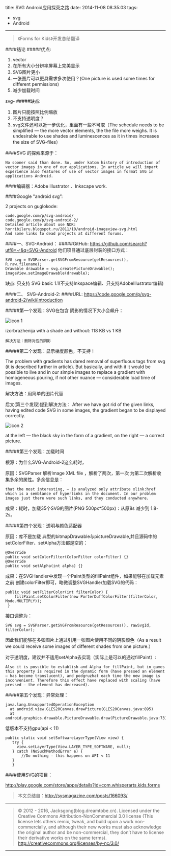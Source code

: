 title: SVG Android应用探究之路
date: 2014-11-08 08:35:03
tags:
- svg
- Android

---

> 《Forms for Kids》开发总结翻译

####结论
#####优点:

1. vector
2. 在所有大小分辨率屏幕上完美显示
3. SVG图片更小
4. 一张图片可以更具需求多次使用？(One picture is used some times for different permissions)
5. 减少加载时间

<!--more-->
svg-
#####缺点:

1. 图片只能按照比例缩放
2. 不支持透明度？
3. svg文件还可以近一步优化，里面有一些不可取（The schedule needs to be simplified — the more vector elements, the the file more weighs. It is undesirable to use shades and luminescences as it in times increases the size of SVG-files）

####SVG 的探索来源于：

	No sooner said than done. So, under katom history of introduction of vector images in one of our applications. In article we will impart experience also features of use of vector images in format SVG in applications Android.

####编辑器：Adobe Illustrator 、Inkscape work.

####Google "android svg”:

2 projects on guglokode:

	code.google.com/p/svg-android/
	code.google.com/p/svg-android-2/
	Detailed article about use NDK:
	horribileru.blogspot.ru/2011/10/android-imageview-svg.html
	And some links to dead projects at different forums.


####一、SVG-Android：
#####GitHub: https://github.com/search?utf8=✓&q=SVG-Android
他们项目通过底层封装的接口方式：

	SVG svg = SVGParser.getSVGFromResource(getResources(), R.raw.filename);
	Drawable drawable = svg.createPictureDrawable();
	imageView.setImageDrawable(drawable);

缺点: 只支持 SVG basic 1.1(不支持Inkspace编辑、只支持AdobeIllustrator编辑)

####二、 SVG-Android-2:
####URL: https://code.google.com/p/svg-android-2/wiki/Introduction

#####第一个发现：SVG在包含 阴影的情况下大小会飙升：

![icon 1](/img/svg-k-1.png)

izorbrazhenija with a shade and without: 118 KB vs 1 KB

	解决方法：删除对应的阴影

#####第二个发现：显示梯度颜色，不支持！

The problem with gradients has dared removal of superfluous tags from svg (it is described further in article). But basically, and with it it would be possible to live and in our simple images to replace a gradient with homogeneous pouring, if not other nuance — considerable load time of images.

解决方法：用简单的图片代替

后文(第三个发现)提到解决方法： After we have got rid of the given links, having edited code SVG in some images, the gradient began to be displayed correctly.

![icon 2](/img/svg-k-2.png)

 at the left — the black sky in the form of a gradient, on the right — a correct picture.

#####第三个发现：加载时间

根源：为什么SVG-Android-2这么耗时，

原因：SVGParser 解析Image XML file ，解析了两次，第一次 为第二次解析收集多余的属性。多余信息是：

	that the most interesting, — is analyzed only attribute xlink:href which is a semblance of hyperlinks in the document. In our problem images just there were such links, and they conducted anywhere.

成果：耗时，加载35个SVG的图片(PNG 500px*500px)：从原8s 减少到 1.8-2s。

#####第四个发现：透明与颜色适配器

原因：库不是加载 典型的bitmapDrawable与pictureDrawable,并且源码中的setColorFilter、setAlpha方法都是空的：

	@Override
	public void setColorFilter(ColorFilter colorFilter) {}
	@Override
	public void setAlpha(int alpha) {}

成果：在SVGHandler中发现一个Paint类型的fillPaint组件，如果能够在加载元素之前 创建colorFilter即可，略微调整SVGHandler加载SVG的代码：

	public void setFilterColor(int filterColor) {
        fillPaint.setColorFilter(new PorterDuffColorFilter(filterColor, Mode.MULTIPLY));
	 }

接口调整为：

	SVG svg = SVGParser.getSVGFromResource(getResources(), rawSvgId, filterColor);

因此我们能够在多张图片上通过引用一张图片使用不同的阴影颜色（As a result we could receive some images of different shades from one picture.）

对于透明度，建议并不适用setAlpha去实现（实际上是可以的通过fillPaint）:

	Also it is possible to establish and Alpha for fillPaint, but in games this property is required in the dynamic form (have pressed an element — has become translucent), and podgruzhat each time the new image is inconvenient. Therefore this effect have replaced with scaling (have pressed — the element has decreased).

#####第五个发现：异常处理：

	java.lang.UnsupportedOperationException
      at android.view.GLES20Canvas.drawPicture(GLES20Canvas.java:895)
      at android.graphics.drawable.PictureDrawable.draw(PictureDrawable.java:73)

低版本不支持gpu(api < 11)

	public static void setSoftwareLayerType(View view) {
       try {
         view.setLayerType(View.LAYER_TYPE_SOFTWARE, null);
       } catch (NoSuchMethodError e) {
           //Do nothing - this happens on API < 11
       }
       }

####使用SVG的项目：

http://play.google.com/store/apps/details?id=com.whisperarts.kids.forms

> 本文总结自：http://sysmagazine.com/posts/166093/

---

> © 2012 - 2016, Jacksgong(blog.dreamtobe.cn). Licensed under the Creative Commons Attribution-NonCommercial 3.0 license (This license lets others remix, tweak, and build upon a work non-commercially, and although their new works must also acknowledge the original author and be non-commercial, they don’t have to license their derivative works on the same terms). http://creativecommons.org/licenses/by-nc/3.0/

---
